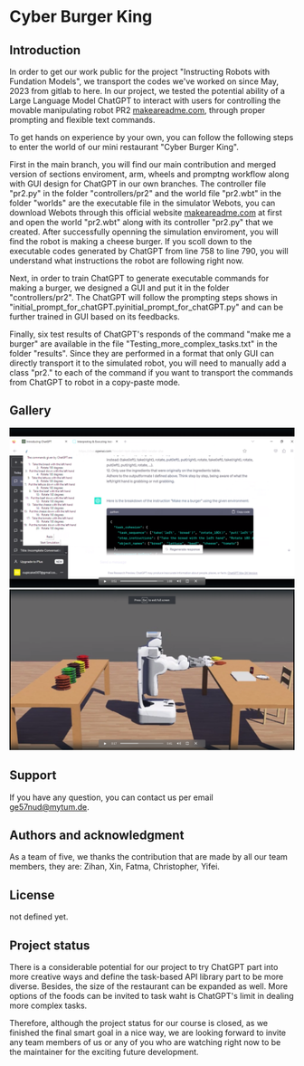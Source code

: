 # Cyber Burger King



## Introduction

In order to get our work public for the project "Instructing Robots with Fundation Models", we transport the codes we've worked on since May, 2023 from gitlab to here. 
In our project, we tested the potential ability of a Large Language Model ChatGPT to interact with users for controlling the movable manipulating robot PR2 [makeareadme.com](https://robotsguide.com/robots/pr2), through proper prompting and flexible text commands. 

To get hands on experience by your own, you can follow the following steps to enter the world of our mini restaurant "Cyber Burger King". 

First in the main branch, you will find our main contribution and merged version of sections enviroment, arm, wheels and promptng workflow along with GUI design for ChatGPT in our own branches. The controller file "pr2.py" in the folder "controllers/pr2" and the world file "pr2.wbt" in the folder "worlds" are the executable file in the simulator Webots, you can download Webots through this official website [makeareadme.com](https://cyberbotics.com/) at first and open the world "pr2.wbt" along with its controller "pr2.py" that we created. After successfully openning the simulation enviroment, you will find the robot is making a cheese burger. If you scoll down to the executable codes generated by ChatGPT from line 758 to line 790, you will understand what instructions the robot are following right now. 

Next, in order to train ChatGPT to generate executable commands for making a burger, we designed a GUI and put it in the folder "controllers/pr2". The ChatGPT will follow the prompting steps shows in "initial_prompt_for_chatGPT.pyinitial_prompt_for_chatGPT.py" and can be further trained in GUI based on its feedbacks. 

Finally, six test results of ChatGPT's responds of the command "make me a <personalized-defined> burger" are available in the file "Testing_more_complex_tasks.txt" in the folder "results". Since they are performed in a format that only GUI can directly transport it to the simulated robot, you will need to manually add a class "pr2." to each of the command if you want to transport the commands from ChatGPT to robot in a copy-paste mode.


## Gallery
![After prompting and training, ChatGPT is outputting its response for the request "make me a burger"](https://github.com/Supersolofly/Cyber_burger_king/blob/wheels/chatgpt1.png)
![In the simulated restaurant, the robot is making a burger based on the commands generated by ChatGPT](https://github.com/Supersolofly/Cyber_burger_king/blob/wheels/robot1.png)


## Support
If you have any question, you can contact us per email ge57nud@mytum.de.


## Authors and acknowledgment
As a team of five, we thanks the contribution that are made by all our team members, they are: Zihan, Xin, Fatma, Christopher, Yifei.

## License
not defined yet.

## Project status
There is a considerable potential for our project to try ChatGPT part into more creative ways and define the task-based API library part to be more diverse. Besides, the size of the restaurant can be expanded as well. More options of the foods can be invited to task waht is ChatGPT's limit in dealing more complex tasks. 

Therefore, although the project status for our course is closed, as we finished the final smart goal in a nice way, we are looking forward to invite any team members of us or any of you who are watching right now to be the maintainer for the exciting future development.






